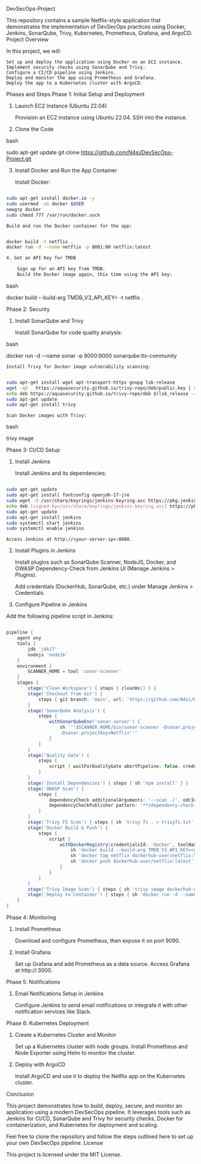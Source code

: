 DevSecOps-Project

This repository contains a sample Netflix-style application that demonstrates the implementation of DevSecOps practices using Docker, Jenkins, SonarQube, Trivy, Kubernetes, Prometheus, Grafana, and ArgoCD.
Project Overview

In this project, we will:

    Set up and deploy the application using Docker on an EC2 instance.
    Implement security checks using SonarQube and Trivy.
    Configure a CI/CD pipeline using Jenkins.
    Deploy and monitor the app using Prometheus and Grafana.
    Deploy the app to a Kubernetes cluster with ArgoCD.

Phases and Steps
Phase 1: Initial Setup and Deployment
1. Launch EC2 Instance (Ubuntu 22.04)

    Provision an EC2 instance using Ubuntu 22.04.
    SSH into the instance.

2. Clone the Code

bash

sudo apt-get update
git clone https://github.com/N4si/DevSecOps-Project.git

3. Install Docker and Run the App Container

    Install Docker:

```bash

sudo apt-get install docker.io -y
sudo usermod -aG docker $USER
newgrp docker
sudo chmod 777 /var/run/docker.sock
```

    Build and run the Docker container for the app:

```bash

docker build -t netflix .
docker run -d --name netflix -p 8081:80 netflix:latest

4. Get an API Key for TMDB

    Sign up for an API key from TMDB.
    Build the Docker image again, this time using the API key:
```

bash

docker build --build-arg TMDB_V3_API_KEY=<your-api-key> -t netflix .

Phase 2: Security
1. Install SonarQube and Trivy

    Install SonarQube for code quality analysis:

bash

docker run -d --name sonar -p 9000:9000 sonarqube:lts-community

    Install Trivy for Docker image vulnerability scanning:

```bash

sudo apt-get install wget apt-transport-https gnupg lsb-release
wget -qO - https://aquasecurity.github.io/trivy-repo/deb/public.key | sudo apt-key add -
echo deb https://aquasecurity.github.io/trivy-repo/deb $(lsb_release -sc) main | sudo tee /etc/apt/sources.list.d/trivy.list
sudo apt-get update
sudo apt-get install trivy
```

    Scan Docker images with Trivy:

bash

trivy image <imageid>

Phase 3: CI/CD Setup
1. Install Jenkins

    Install Jenkins and its dependencies:

```bash

sudo apt-get update
sudo apt-get install fontconfig openjdk-17-jre
sudo wget -O /usr/share/keyrings/jenkins-keyring.asc https://pkg.jenkins.io/debian-stable/jenkins.io-2023.key
echo deb [signed-by=/usr/share/keyrings/jenkins-keyring.asc] https://pkg.jenkins.io/debian-stable binary/ | sudo tee /etc/apt/sources.list.d/jenkins.list > /dev/null
sudo apt-get update
sudo apt-get install jenkins
sudo systemctl start jenkins
sudo systemctl enable jenkins
```

    Access Jenkins at http://<your-server-ip>:8080.

2. Install Plugins in Jenkins

    Install plugins such as SonarQube Scanner, NodeJS, Docker, and OWASP Dependency-Check from Jenkins UI (Manage Jenkins > Plugins).

    Add credentials (DockerHub, SonarQube, etc.) under Manage Jenkins > Credentials.

3. Configure Pipeline in Jenkins

Add the following pipeline script in Jenkins:

```groovy

pipeline {
    agent any
    tools {
        jdk 'jdk17'
        nodejs 'node16'
    }
    environment {
        SCANNER_HOME = tool 'sonar-scanner'
    }
    stages {
        stage('Clean Workspace') { steps { cleanWs() } }
        stage('Checkout from Git') {
            steps { git branch: 'main', url: 'https://github.com/N4si/DevSecOps-Project.git' }
        }
        stage('SonarQube Analysis') {
            steps {
                withSonarQubeEnv('sonar-server') {
                    sh '''$SCANNER_HOME/bin/sonar-scanner -Dsonar.projectName=Netflix \
                    -Dsonar.projectKey=Netflix'''
                }
            }
        }
        stage('Quality Gate') {
            steps {
                script { waitForQualityGate abortPipeline: false, credentialsId: 'Sonar-token' }
            }
        }
        stage('Install Dependencies') { steps { sh 'npm install' } }
        stage('OWASP Scan') {
            steps {
                dependencyCheck additionalArguments: '--scan ./', odcInstallation: 'DP-Check'
                dependencyCheckPublisher pattern: '**/dependency-check-report.xml'
            }
        }
        stage('Trivy FS Scan') { steps { sh 'trivy fs . > trivyfs.txt' } }
        stage('Docker Build & Push') {
            steps {
                script {
                    withDockerRegistry(credentialsId: 'docker', toolName: 'docker') {
                        sh 'docker build --build-arg TMDB_V3_API_KEY=<yourapikey> -t netflix .'
                        sh 'docker tag netflix dockerhub-user/netflix:latest'
                        sh 'docker push dockerhub-user/netflix:latest'
                    }
                }
            }
        }
        stage('Trivy Image Scan') { steps { sh 'trivy image dockerhub-user/netflix:latest > trivyimage.txt' } }
        stage('Deploy to Container') { steps { sh 'docker run -d --name netflix -p 8081:80 dockerhub-user/netflix:latest' } }
    }
}
```

Phase 4: Monitoring
1. Install Prometheus

    Download and configure Prometheus, then expose it on port 9090.

2. Install Grafana

    Set up Grafana and add Prometheus as a data source.
    Access Grafana at http://<your-server-ip>:3000.

Phase 5: Notifications
1. Email Notifications Setup in Jenkins

    Configure Jenkins to send email notifications or integrate it with other notification services like Slack.

Phase 6: Kubernetes Deployment
1. Create a Kubernetes Cluster and Monitor

    Set up a Kubernetes cluster with node groups.
    Install Prometheus and Node Exporter using Helm to monitor the cluster.

2. Deploy with ArgoCD

    Install ArgoCD and use it to deploy the Netflix app on the Kubernetes cluster.

Conclusion

This project demonstrates how to build, deploy, secure, and monitor an application using a modern DevSecOps pipeline. It leverages tools such as Jenkins for CI/CD, SonarQube and Trivy for security checks, Docker for containerization, and Kubernetes for deployment and scaling.

Feel free to clone the repository and follow the steps outlined here to set up your own DevSecOps pipeline.
License

This project is licensed under the MIT License.
